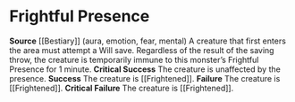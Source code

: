 ﻿---
actions: null
id: '17'
name: Frightful Presence
rarity: Common
source: '[[DATABASE/source/Bestiary|Bestiary]]'
trait: null
type: Creature Ability

---
# Frightful Presence

**Source** [[Bestiary]]
(aura, emotion, fear, mental) A creature that first enters the area must attempt a Will save. Regardless of the result of the saving throw, the creature is temporarily immune to this monster’s Frightful Presence for 1 minute.
 **Critical Success** The creature is unaffected by the presence.
 **Success** The creature is [[Frightened]].
 **Failure** The creature is [[Frightened]].
 **Critical Failure** The creature is [[Frightened]].